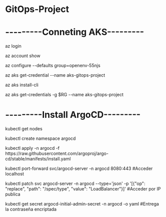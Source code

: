 # GitOps-Project

# ---------Conneting AKS---------
<p align="left">az login</p>
<p align="left">az account show</p>
<p align="left">az configure --defaults group=openenv-55njs</p>
<p align="left">az aks get-credential --name aks-gitops-project</p>
<p align="left">az aks install-cli</p>
<p align="left">az aks get-credentials -g $RG --name aks-gitops-project</p>

# ---------Install ArgoCD---------
<p align="left">kubectl get nodes</p>
<p align="left">kubectl create namespace argocd</p>
<p align="left">kubectl apply -n argocd -f https://raw.githubusercontent.com/argoproj/argo-cd/stable/manifests/install.yaml</p>
<p align="left">kubectl port-forward svc/argocd-server -n argocd 8080:443   #Acceder localhost</p>
<p align="left">kubectl patch svc argocd-server -n argocd --type='json' -p '[{"op": "replace", "path": "/spec/type", "value": "LoadBalancer"}]'   #Acceder por IP publica</p>
<p align="left">kubectl get secret argocd-initial-admin-secret -n argocd -o yaml      #Entrega la contraseña encriptada</p>

